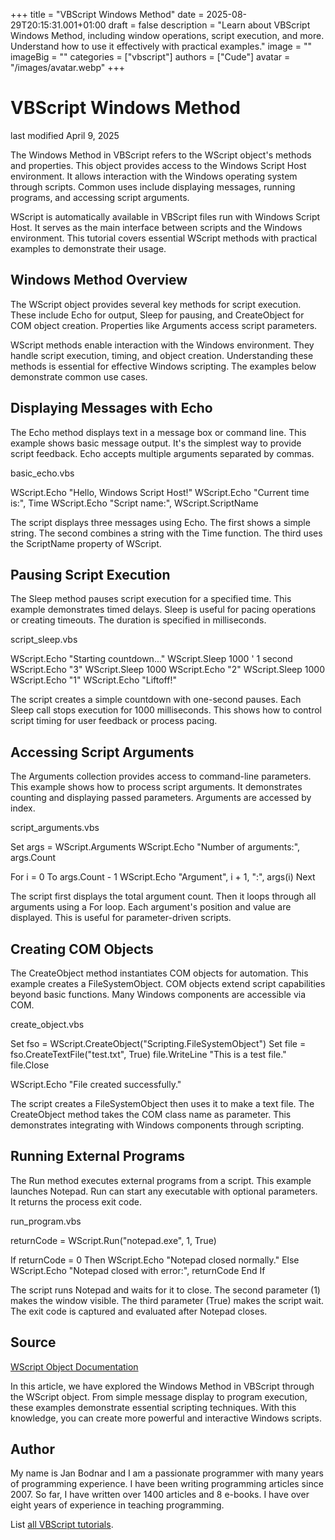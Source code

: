 +++
title = "VBScript Windows Method"
date = 2025-08-29T20:15:31.001+01:00
draft = false
description = "Learn about VBScript Windows Method, including window operations, script execution, and more. Understand how to use it effectively with practical examples."
image = ""
imageBig = ""
categories = ["vbscript"]
authors = ["Cude"]
avatar = "/images/avatar.webp"
+++

# VBScript Windows Method

last modified April 9, 2025

The Windows Method in VBScript refers to the WScript object's
methods and properties. This object provides access to the Windows Script Host
environment. It allows interaction with the Windows operating system through
scripts. Common uses include displaying messages, running programs, and
accessing script arguments.

WScript is automatically available in VBScript files run with
Windows Script Host. It serves as the main interface between scripts and the
Windows environment. This tutorial covers essential WScript methods
with practical examples to demonstrate their usage.

## Windows Method Overview

The WScript object provides several key methods for script
execution. These include Echo for output, Sleep for
pausing, and CreateObject for COM object creation. Properties like
Arguments access script parameters.

WScript methods enable interaction with the Windows environment.
They handle script execution, timing, and object creation. Understanding these
methods is essential for effective Windows scripting. The examples below
demonstrate common use cases.

## Displaying Messages with Echo

The Echo method displays text in a message box or command line.
This example shows basic message output. It's the simplest way to provide script
feedback. Echo accepts multiple arguments separated by commas.

basic_echo.vbs
  

WScript.Echo "Hello, Windows Script Host!"
WScript.Echo "Current time is:", Time
WScript.Echo "Script name:", WScript.ScriptName

The script displays three messages using Echo. The first shows a
simple string. The second combines a string with the Time
function. The third uses the ScriptName property of
WScript.

## Pausing Script Execution

The Sleep method pauses script execution for a specified time.
This example demonstrates timed delays. Sleep is useful for pacing operations or
creating timeouts. The duration is specified in milliseconds.

script_sleep.vbs
  

WScript.Echo "Starting countdown..."
WScript.Sleep 1000 ' 1 second
WScript.Echo "3"
WScript.Sleep 1000
WScript.Echo "2"
WScript.Sleep 1000
WScript.Echo "1"
WScript.Echo "Liftoff!"

The script creates a simple countdown with one-second pauses. Each
Sleep call stops execution for 1000 milliseconds. This shows how
to control script timing for user feedback or process pacing.

## Accessing Script Arguments

The Arguments collection provides access to command-line
parameters. This example shows how to process script arguments. It demonstrates
counting and displaying passed parameters. Arguments are accessed by index.

script_arguments.vbs
  

Set args = WScript.Arguments
WScript.Echo "Number of arguments:", args.Count

For i = 0 To args.Count - 1
    WScript.Echo "Argument", i + 1, ":", args(i)
Next

The script first displays the total argument count. Then it loops through all
arguments using a For loop. Each argument's position and value are
displayed. This is useful for parameter-driven scripts.

## Creating COM Objects

The CreateObject method instantiates COM objects for automation.
This example creates a FileSystemObject. COM objects extend script capabilities
beyond basic functions. Many Windows components are accessible via COM.

create_object.vbs
  

Set fso = WScript.CreateObject("Scripting.FileSystemObject")
Set file = fso.CreateTextFile("test.txt", True)
file.WriteLine "This is a test file."
file.Close

WScript.Echo "File created successfully."

The script creates a FileSystemObject then uses it to make a text file. The
CreateObject method takes the COM class name as parameter. This
demonstrates integrating with Windows components through scripting.

## Running External Programs

The Run method executes external programs from a script. This
example launches Notepad. Run can start any executable with
optional parameters. It returns the process exit code.

run_program.vbs
  

returnCode = WScript.Run("notepad.exe", 1, True)

If returnCode = 0 Then
    WScript.Echo "Notepad closed normally."
Else
    WScript.Echo "Notepad closed with error:", returnCode
End If

The script runs Notepad and waits for it to close. The second parameter (1)
makes the window visible. The third parameter (True) makes the script wait. The
exit code is captured and evaluated after Notepad closes.

## Source

[WScript Object Documentation](https://learn.microsoft.com/en-us/previous-versions/windows/internet-explorer/ie-developer/scripting-articles/aew9yb99(v=vs.84))

In this article, we have explored the Windows Method in VBScript through the
WScript object. From simple message display to program execution,
these examples demonstrate essential scripting techniques. With this knowledge,
you can create more powerful and interactive Windows scripts.

## Author

My name is Jan Bodnar and I am a passionate programmer with many years of
programming experience. I have been writing programming articles since 2007. So
far, I have written over 1400 articles and 8 e-books. I have over eight years of
experience in teaching programming.

List [all VBScript tutorials](/vbscript/).